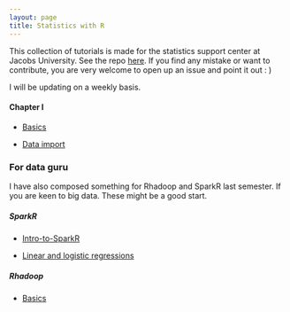 ```yaml
---
layout: page
title: Statistics with R
---
```


This collection of tutorials is made for the statistics support center at Jacobs University. See the repo [here](https://github.com/angerhang/statsTutorial). If you find any mistake or want to contribute, you are very welcome to open up an issue and point it out : )

I will be updating on a weekly basis.

#### Chapter I
* [Basics](/statsWithR/tutorials/basics.html)

* [Data import](/statsWithR/tutorials/dataImport.html)


### For data guru
I have also composed something for Rhadoop and SparkR last semester. If you are keen to big data. These might be a good start.

##### SparkR
* [Intro-to-SparkR](/sparkR/intro)

* [Linear and logistic regressions](/sparkR/regressions)


##### Rhadoop
* [Basics](https://github.com/angerhang/hadoopAndR)

